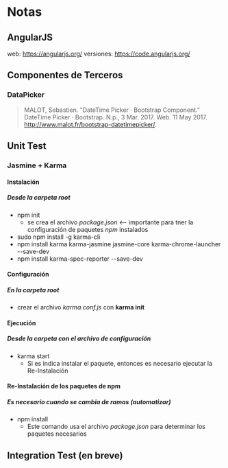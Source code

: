 # Notas

## AngularJS 
web: https://angularjs.org/
versiones: https://code.angularjs.org/


## Componentes de Terceros

### DataPicker

> MALOT, Sebastien. "DateTime Picker · Bootstrap Component." DateTime Picker · Bootstrap. N.p., 3 Mar. 2017. Web. 11 May 2017. <http://www.malot.fr/bootstrap-datetimepicker/>.



## Unit Test
### Jasmine  + Karma
#### Instalación
##### Desde la carpeta root
* npm init
  * se crea el archivo _package.json_ <-- importante para tner la configuración de paquetes _npm_ instalados
* sudo npm install -g karma-cli
* npm install karma karma-jasmine jasmine-core karma-chrome-launcher --save-dev
* npm install karma-spec-reporter --save-dev
#### Configuración
##### En la carpeta root
* crear el archivo _karma.conf.js_ con **karma init**
#### Ejecución
##### Desde la carpeta con el archivo de configuración
* karma start
    - Si es indica instalar el paquete, entonces es necesario ejecutar la Re-Instalación 
#### Re-Instalación de los paquetes de npm
##### _Es necesario cuando se cambia de ramas_  (automatizar)
* npm install       
    - Este comando usa el archivo _package.json_ para determinar los paquetes necesarios



## Integration Test (en breve)

